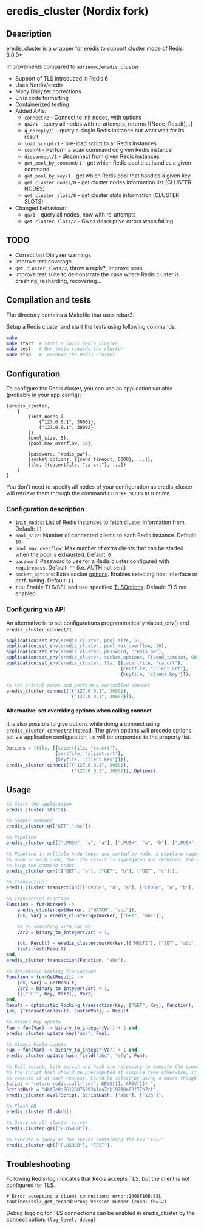 # eredis_cluster (Nordix fork)

## Description

eredis_cluster is a wrapper for eredis to support cluster mode of Redis 3.0.0+

Improvements compared to `adrienmo/eredis_cluster`:

* Support of TLS introduced in Redis 6
* Uses Nordix/eredis
* Many Dialyzer corrections
* Elvis code formatting
* Containerized testing
* Added APIs:
  - `connect/2`             - Connect to init nodes, with options
  - `qa2/1`                 - query all nodes with re-attempts, returns [{Node, Result},..]
  - `q_noreply/1`           - query a single Redis instance but wont wait for its result
  - `load_script/1`         - pre-load script to all Redis instances
  - `scan/4`                - Perform a scan command on given Redis instance
  - `disconnect/1`          - disconnect from given Redis instances
  - `get_pool_by_command/1` - get which Redis pool that handles a given command
  - `get_pool_by_key/1`     - get which Redis pool that handles a given key
  - `get_cluster_nodes/0`   - get cluster nodes information list (CLUSTER NODES)
  - `get_cluster_slots/0`   - get cluster slots information (CLUSTER SLOTS)
* Changed behaviour:
  - `qa/1`                  - query all nodes, now with re-attempts
  - `get_cluster_slots/2`   - Gives descriptive errors when failing

## TODO

- Correct last Dialyzer warnings
- Improve test coverage
- `get_cluster_slots/2`, throw a reply?, improve tests
- Improve test suite to demonstrate the case where Redis cluster is crashing,
  resharding, recovering...

## Compilation and tests

The directory contains a Makefile that uses rebar3.

Setup a Redis cluster and start the tests using following commands:

```bash
make
make start  # Start a local Redis cluster
make test   # Run tests towards the cluster
make stop   # Teardown the Redis cluster
```

## Configuration

To configure the Redis cluster, you can use an application variable (probably in
your app.config):

    {eredis_cluster,
        [
            {init_nodes,[
                {"127.0.0.1", 30001},
                {"127.0.0.1", 30002}
            ]},
            {pool_size, 5},
            {pool_max_overflow, 10},

            {password, "redis_pw"},
            {socket_options, [{send_timeout, 6000}, ...]},
            {tls, [{cacertfile, "ca.crt"}, ...]}
        ]
    }

You don't need to specify all nodes of your configuration as eredis_cluster will
retrieve them through the command `CLUSTER SLOTS` at runtime.

### Configuration description

* `init_nodes`: List of Redis instances to fetch cluster information from. Default: `[]`
* `pool_size`: Number of connected clients to each Redis instance. Default: `10`
* `pool_max_overflow`: Max number of extra clients that can be started when the pool is exhausted. Default: `0`
* `password`: Password to use for a Redis cluster configured with `requirepass`. Default: `""` (i.e. AUTH not sent)
* `socket_options`: Extra socket [options](http://erlang.org/doc/man/gen_tcp.html#type-option). Enables selecting host interface or perf. tuning. Default: `[]`
* `tls`: Enable TLS/SSL and use specified [TLSOptions](https://erlang.org/doc/man/ssl.html#type-client_option). Default: TLS not enabled.

### Configuring via API

An alternative is to set configurations programmatically via set_env() and `eredis_cluster:connect/1`.

```erlang
application:set_env(eredis_cluster, pool_size, 5),
application:set_env(eredis_cluster, pool_max_overflow, 10),
application:set_env(eredis_cluster, password, "redis_pw"),
application:set_env(eredis_cluster, socket_options, [{send_timeout, 6000}]),
application:set_env(eredis_cluster, tls, [{cacertfile, "ca.crt"},
                                          {certfile, "client.crt"},
                                          {keyfile, "client.key"}]),

%% Set initial nodes and perform a controlled connect
eredis_cluster:connect([{"127.0.0.1", 30001},
                        {"127.0.0.1", 30002}]).
```

#### Alternative: set overriding options when calling connect

It is also possible to give options while doing a connect using `eredis_cluster:connect/2` instead.
The given options will precede options set via application configuration,
i.e will be prepended to the property list.

```erlang
Options = [{tls, [{cacertfile, "ca.crt"},
                  {certfile, "client.crt"},
                  {keyfile, "client.key"}]}],
eredis_cluster:connect([{"127.0.0.1", 30001},
                        {"127.0.0.1", 30002}], Options).
```

## Usage

```erlang
%% Start the application
eredis_cluster:start().

%% Simple command
eredis_cluster:q(["GET","abc"]).

%% Pipeline
eredis_cluster:qp([["LPUSH", "a", "a"], ["LPUSH", "a", "b"], ["LPUSH", "a", "c"]]).

%% Pipeline in multiple node (keys are sorted by node, a pipeline request is
%% made on each node, then the result is aggregated and returned. The response
%% keep the command order
eredis_cluster:qmn([["GET", "a"], ["GET", "b"], ["GET", "c"]]).

%% Transaction
eredis_cluster:transaction([["LPUSH", "a", "a"], ["LPUSH", "a", "b"], ["LPUSH", "a", "c"]]).

%% Transaction Function
Function = fun(Worker) ->
    eredis_cluster:qw(Worker, ["WATCH", "abc"]),
    {ok, Var} = eredis_cluster:qw(Worker, ["GET", "abc"]),

    %% Do something with Var %%
    Var2 = binary_to_integer(Var) + 1,

    {ok, Result} = eredis_cluster:qw(Worker,[["MULTI"], ["SET", "abc", Var2], ["EXEC"]]),
    lists:last(Result)
end,
eredis_cluster:transaction(Function, "abc").

%% Optimistic Locking Transaction
Function = fun(GetResult) ->
    {ok, Var} = GetResult,
    Var2 = binary_to_integer(Var) + 1,
    {[["SET", Key, Var2]], Var2}
end,
Result = optimistic_locking_transaction(Key, ["GET", Key], Function),
{ok, {TransactionResult, CustomVar}} = Result

%% Atomic Key update
Fun = fun(Var) -> binary_to_integer(Var) + 1 end,
eredis_cluster:update_key("abc", Fun).

%% Atomic Field update
Fun = fun(Var) -> binary_to_integer(Var) + 1 end,
eredis_cluster:update_hash_field("abc", "efg", Fun).

%% Eval script, both script and hash are necessary to execute the command,
%% the script hash should be precomputed at compile time otherwise, it will
%% execute it at each request. Could be solved by using a macro though.
Script = "return redis.call('set', KEYS[1], ARGV[1]);",
ScriptHash = "4bf5e0d8612687699341ea7db19218e83f77b7cf",
eredis_cluster:eval(Script, ScriptHash, ["abc"], ["123"]).

%% Flush DB
eredis_cluster:flushdb().

%% Query on all cluster server
eredis_cluster:qa(["FLUSHDB"]).

%% Execute a query on the server containing the key "TEST"
eredis_cluster:qk(["FLUSHDB"], "TEST").
```

## Troubleshooting

Following Redis-log indicates that Redis accepts TLS, but the client is not configured for TLS.

```
# Error accepting a client connection: error:1408F10B:SSL routines:ssl3_get_record:wrong version number (conn: fd=12)
```

Debug logging for TLS connections can be enabled in eredis_cluster by the connect option: `{log_level, debug}`
